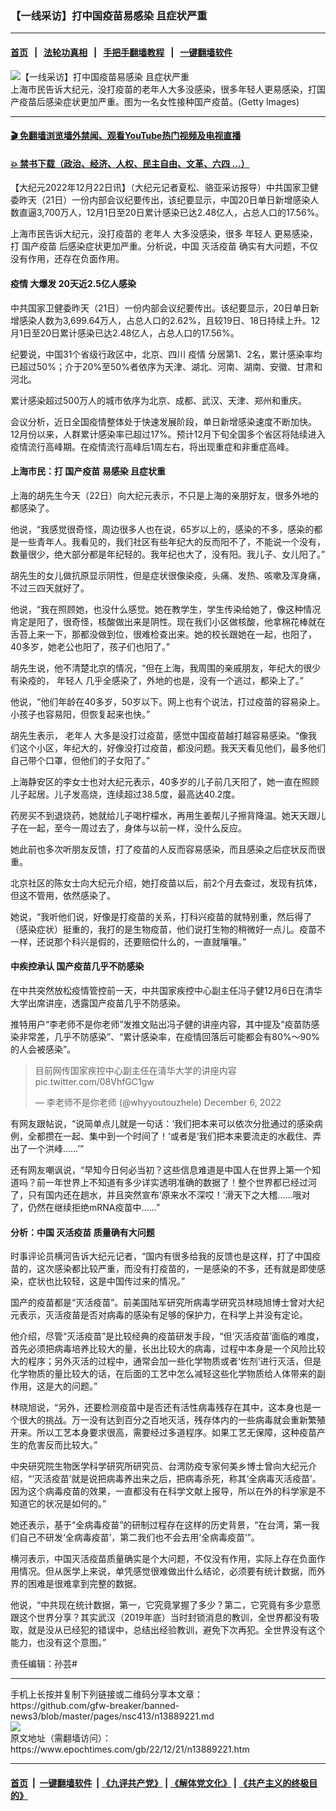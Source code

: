 ### 【一线采访】打中国疫苗易感染 且症状严重
------------------------

#### [首页](https://github.com/gfw-breaker/banned-news3/blob/master/README.md) &nbsp;&nbsp;|&nbsp;&nbsp; [法轮功真相](https://github.com/begood0513/basic/blob/master/README.md)  &nbsp;&nbsp;|&nbsp;&nbsp; [手把手翻墙教程](https://github.com/gfw-breaker/guides/wiki)  &nbsp;&nbsp;|&nbsp;&nbsp; [一键翻墙软件](https://github.com/gfw-breaker/nogfw/blob/master/README.md)  



<div><img alt="【一线采访】打中国疫苗易感染 且症状严重" class="attachment-djy_600_400 size-djy_600_400 wp-post-image" src="https://i.epochtimes.com/assets/uploads/2022/06/id13756295-GettyImages-1354100427-600x400.jpg"/>
<div class="caption">
 上海市民告诉大纪元，没打疫苗的老年人大多没感染，很多年轻人更易感染，打国产疫苗后感染症状更加严重。图为一名女性接种国产疫苗。(Getty Images)
</div></div><hr/>

#### [ 🎬  免翻墙浏览墙外禁闻、观看YouTube热门视频及电视直播](https://github.com/gfw-breaker/HelloWorld)

#### [ 💥  禁书下载（政治、经济、人权、民主自由、文革、六四 ...）](https://github.com/gfw-breaker/books/blob/master/README.md)

<div><p>
 【大纪元2022年12月22日讯】（大纪元记者夏松、骆亚采访报导）中共国家卫健委昨天（21日）一份内部会议纪要传出，该纪要显示，中国20日单日新增感染人数直逼3,700万人，12月1日至20日累计感染已达2.48亿人，占总人口的17.56%。
</p>
<p>
 上海市民告诉大纪元，没打疫苗的
 <ok href="https://www.epochtimes.com/gb/tag/%E8%80%81%E5%B9%B4%E4%BA%BA.html">
  老年人
 </ok>
 大多没感染，很多
 <ok href="https://www.epochtimes.com/gb/tag/%E5%B9%B4%E8%BD%BB%E4%BA%BA.html">
  年轻人
 </ok>
 更易感染，打
 <ok href="https://www.epochtimes.com/gb/tag/%E5%9B%BD%E4%BA%A7%E7%96%AB%E8%8B%97.html">
  国产疫苗
 </ok>
 后感染症状更加严重。分析说，中国
 <ok href="https://www.epochtimes.com/gb/tag/%E7%81%AD%E6%B4%BB%E7%96%AB%E8%8B%97.html">
  灭活疫苗
 </ok>
 确实有大问题，不仅没有作用，还存在负面作用。
</p>
<h4>
 <ok href="https://www.epochtimes.com/gb/tag/%E7%96%AB%E6%83%85.html">
  疫情
 </ok>
 大爆发 20天近2.5亿人感染
</h4>
<p>
 中共国家卫健委昨天（21日）一份内部会议纪要传出。该纪要显示，20日单日新增感染人数为3,699.64万人，占总人口的2.62%，且较19日、18日持续上升。12月1日至20日累计感染已达2.48亿人，占总人口的17.56%。
</p>
<p>
 纪要说，中国31个省级行政区中，北京、四川
 <ok href="https://www.epochtimes.com/gb/tag/%E7%96%AB%E6%83%85.html">
  疫情
 </ok>
 分居第1、2名，累计感染率均已超过50%；介于20%至50%者依序为天津、湖北、河南、湖南、安徽、甘肃和河北。
</p>
<p>
 累计感染超过500万人的城市依序为北京、成都、武汉、天津、郑州和重庆。
</p>
<p>
 会议分析，近日全国疫情整体处于快速发展阶段，单日新增感染速度不断加快。12月份以来，人群累计感染率已超过17%。预计12月下旬全国多个省区将陆续进入疫情流行高峰期。在疫情流行高峰后1周左右，将出现重症和非重症高峰。
</p>
<h4>
 上海市民：打
 <ok href="https://www.epochtimes.com/gb/tag/%E5%9B%BD%E4%BA%A7%E7%96%AB%E8%8B%97.html">
  国产疫苗
 </ok>
 易感染 且症状重
</h4>
<p>
 上海的胡先生今天（22日）向大纪元表示，不只是上海的亲朋好友，很多外地的都感染了。
</p>
<p>
 他说，“我感觉很奇怪，周边很多人也在说，65岁以上的，感染的不多，感染的都是一些青年人。我看见的，我们社区有些年纪大的反而阳不了，不能说一个没有，数量很少，绝大部分都是年纪轻的。我年纪也大了，没有阳。我儿子、女儿阳了。”
</p>
<p>
 胡先生的女儿做抗原显示阴性，但是症状很像染疫，头痛、发热、咳嗽及浑身痛，不过三四天就好了。
</p>
<p>
 他说，“我在照顾她，也没什么感觉。她在教学生，学生传染给她了，像这种情况肯定是阳了，很奇怪，核酸做出来是阴性。现在我们小区做核酸，他拿棉花棒就在舌苔上来一下，那都没做到位，很难检查出来。她的校长跟她在一起，也阳了，40多岁，她老公也阳了，孩子们也阳了。”
</p>
<p>
 胡先生说，他不清楚北京的情况，“但在上海，我周围的亲戚朋友，年纪大的很少有染疫的，
 <ok href="https://www.epochtimes.com/gb/tag/%E5%B9%B4%E8%BD%BB%E4%BA%BA.html">
  年轻人
 </ok>
 几乎全感染了，外地的也是，没有一个逃过，都染上了。”
</p>
<p>
 他说，“他们年龄在40多岁，50岁以下。网上也有个说法，打过疫苗的容易染上。小孩子也容易阳，但恢复起来也快。”
</p>
<p>
 胡先生表示，
 <ok href="https://www.epochtimes.com/gb/tag/%E8%80%81%E5%B9%B4%E4%BA%BA.html">
  老年人
 </ok>
 大多是没打过疫苗，感觉中国疫苗越打越容易感染。“像我们这个小区，年纪大的，好像没打过疫苗，都没问题。我天天看见他们，最多他们自己带个口罩，但他们的子女阳了。”
</p>
<p>
 上海静安区的李女士也对大纪元表示，40多岁的儿子前几天阳了，她一直在照顾儿子起居。儿子发高烧，连续超过38.5度，最高达40.2度。
</p>
<p>
 药房买不到退烧药，她就给儿子喝柠檬水，再用生姜帮儿子擦背降温。她天天跟儿子在一起，至今一周过去了，身体与以前一样，没什么反应。
</p>
<p>
 她此前也多次听朋友反馈，打了疫苗的人反而容易感染，而且感染之后症状反而很重。
</p>
<p>
 北京社区的陈女士向大纪元介绍，她打疫苗以后，前2个月去查过，发现有抗体，但这不管用，依然感染了。
</p>
<p>
 她说，“我听他们说，好像是打疫苗的关系，打科兴疫苗的就特别重，然后得了（感染症状）挺重的，我打的是生物疫苗，他们说打生物的稍微好一点儿。疫苗不一样，还说那个科兴是假的，还要赔偿什么的，一直就嚷嚷。”
</p>
<h4>
 中疾控承认 国产疫苗几乎不防感染
</h4>
<p>
 在中共突然放松疫情管控前一天，中共国家疾控中心副主任冯子健12月6日在清华大学出席讲座，透露国产疫苗几乎不防感染。
</p>
<p>
 推特用户“李老师不是你老师”发推文贴出冯子健的讲座内容，其中提及“疫苗防感染非常差，几乎不防感染”、“累计感染率，在疫情回落后可能都会有80%～90%的人会被感染”。
</p>
<blockquote class="twitter-tweet" data-width="550">
 <p dir="ltr" lang="zh">
  目前网传国家疾控中心副主任在清华大学的讲座内容
  <ok href="https://t.co/08VhfGC1gw">
   pic.twitter.com/08VhfGC1gw
  </ok>
 </p>
 <p>
  — 李老师不是你老师 (@whyyoutouzhele)
  <ok href="https://twitter.com/whyyoutouzhele/status/1600244801521057792?ref_src=twsrc%5Etfw">
   December 6, 2022
  </ok>
 </p>
</blockquote>
<p>
</p>
<p>
 有网友跟帖说，“说简单点儿就是一句话：‘我们把本来可以依次分批通过的感染病例，全都攒在一起、集中到一个时间了！’或者是‘我们把本来要流走的水截住、弄出了一个洪峰……’”
</p>
<p>
 还有网友嘲讽说，“早知今日何必当初？这些信息难道是中国人在世界上第一个知道吗？前一年世界上不知道有多少详实透明准确的数据了！整个世界都已经过河了，只有国内还在趟水，并且突然宣布‘原来水不深哎！’滑天下之大稽……哦对了，仍然在继续拒绝mRNA疫苗中……”
</p>
<h4>
 分析：中国
 <ok href="https://www.epochtimes.com/gb/tag/%E7%81%AD%E6%B4%BB%E7%96%AB%E8%8B%97.html">
  灭活疫苗
 </ok>
 质量确有大问题
</h4>
<p>
 时事评论员横河告诉大纪元记者，“国内有很多给我的反馈也是这样，打了中国疫苗的，这次感染都比较严重，而没有打疫苗的，一是感染的不多，还有就是即使感染，症状也比较轻，这是中国传过来的情况。”
</p>
<p>
 国产的疫苗都是“灭活疫苗”。前美国陆军研究所病毒学研究员林晓旭博士曾对大纪元表示，灭活疫苗是否对病毒的感染有足够的保护力，在科学上并没有定论。
</p>
<p>
 他介绍，尽管“灭活疫苗”是比较经典的疫苗研发手段，“但‘灭活疫苗’面临的难度，首先必须把病毒培养比较大的量，长出比较大的病毒，过程中本身是一个风险比较大的程序；另外灭活的过程中，通常会加一些化学物质或者‘佐剂’进行灭活，但是化学物质的量比较大的话，在后面的工艺中怎么减轻这些化学物质给人体带来的副作用，这是大的问题。”
</p>
<p>
 林晓旭说，“另外，还要检测疫苗中是否还有活性病毒残存在其中，这本身也是一个很大的挑战。万一没有达到百分之百地灭活，残存体内的一些病毒就会重新繁殖开来。所以工艺本身要求很高，需要经过多道程序。如果工艺无保障，这种疫苗产生的危害反而比较大。”
</p>
<p>
 中央研究院生物医学科学研究所研究员、台湾防疫专家何美乡博士曾向大纪元介绍，“‘灭活疫苗’就是说把病毒养出来之后，把病毒杀死，称其‘全病毒灭活疫苗’。因为这个病毒疫苗的效果，一直都没有在科学文献上报导，所以在外的科学家是不知道它的状况是如何的。”
</p>
<p>
 她还表示，基于“全病毒疫苗”的研制过程存在这样的历史背景，“在台湾，第一我们自己不研发‘全病毒疫苗’，第二我们也不会去用‘全病毒疫苗’”。
</p>
<p>
 横河表示，中国灭活疫苗质量确实是个大问题，不仅没有作用，实际上存在负面作用情况。但从医学上来说，单凭感觉很难做出什么结论，必须要有统计数据，而外界的困难是很难拿到完整的数据。
</p>
<p>
 他说，“中共现在统计数据，第一，它究竟掌握了多少？第二，它究竟有多少意愿跟这个世界分享？其实武汉（2019年底）当时封锁消息的教训，全世界都没有吸取，就是没从已经犯的错误中，总结出经验教训，避免下次再犯。全世界没有这个能力，也没有这个意图。”
</p>
<p>
 责任编辑：孙芸#
</p>
</div>
<hr/>
手机上长按并复制下列链接或二维码分享本文章：<br/>
https://github.com/gfw-breaker/banned-news3/blob/master/pages/nsc413/n13889221.md <br/>
<a href='https://github.com/gfw-breaker/banned-news3/blob/master/pages/nsc413/n13889221.md'><img src='https://github.com/gfw-breaker/banned-news3/blob/master/pages/nsc413/n13889221.md.png'/></a> <br/>
原文地址（需翻墙访问）：https://www.epochtimes.com/gb/22/12/21/n13889221.htm


------------------------
#### [首页](https://github.com/gfw-breaker/banned-news3/blob/master/README.md) &nbsp;|&nbsp; [一键翻墙软件](https://github.com/gfw-breaker/nogfw/blob/master/README.md) &nbsp;| [《九评共产党》](https://github.com/gfw-breaker/9ping.md/blob/master/README.md#九评之一评共产党是什么) | [《解体党文化》](https://github.com/gfw-breaker/jtdwh.md/blob/master/README.md) | [《共产主义的终极目的》](https://github.com/gfw-breaker/gczydzjmd.md/blob/master/README.md)


<img src='http://gfw-breaker.win/banned-news3/pages/nsc413/n13889221.md' width='0px' height='0px'/>
